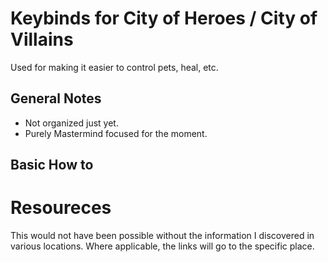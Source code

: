 # Keybinds for City of Heroes / City of Villains
Used for making it easier to control pets, heal, etc. 

## General Notes
- Not organized just yet. 
- Purely Mastermind focused for the moment.

## Basic How to



# Resoureces
This would not have been possible without the information I discovered in various locations. Where applicable, the links will go to the specific place.